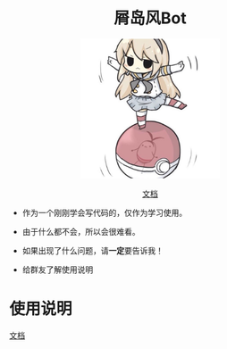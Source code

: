 <div align="center">
<h1>屑岛风Bot</h1>
<img width="250" src="docs/image.png"/>

[文档](https://wiki.kexue.io/)
</div> 


- 作为一个刚刚学会写代码的，仅作为学习使用。

- 由于什么都不会，所以会很难看。

- 如果出现了什么问题，请**一定**要告诉我！

- 给群友了解使用说明

# 使用说明

[文档](https://wiki.kexue.io/)